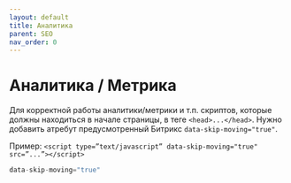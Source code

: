 ```yaml
---
layout: default
title: Аналитика
parent: SEO
nav_order: 0
---
```


# Аналитика / Метрика

Для корректной работы аналитики/метрики и т.п. скриптов, которые должны находиться в начале страницы, в теге `<head>...</head>`. Нужно добавить атребут предусмотренный Битрикс `data-skip-moving="true"`.

Пример: ``<script type=”text/javascript” data-skip-moving="true" src=”...”></script>``

```php
data-skip-moving="true"
```
